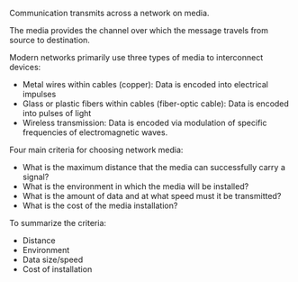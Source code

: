 Communication transmits across a network on media.

The media provides the channel over which the message travels from source to destination.

Modern networks primarily use three types of media to interconnect devices:
- Metal wires within cables (copper): Data is encoded into electrical impulses
- Glass or plastic fibers within cables (fiber-optic cable): Data is encoded into pulses of light
- Wireless transmission: Data is encoded via modulation of specific frequencies of electromagnetic waves.

Four main criteria for choosing network media:
- What is the maximum distance that the media can successfully carry a signal?
- What is the environment in which the media will be installed?
- What is the amount of data and at what speed must it be transmitted?
- What is the cost of the media installation?

To summarize the criteria:
- Distance
- Environment
- Data size/speed
- Cost of installation